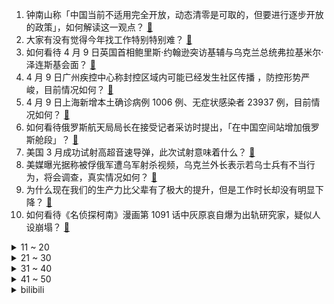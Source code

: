 1. 钟南山称「中国当前不适用完全开放，动态清零是可取的，但要进行逐步开放的政策」，如何解读这一观点？ [:link:](https://www.zhihu.com/question/526914847)
2. 大家有没有觉得今年找工作特别特别难？ [:link:](https://www.zhihu.com/question/520706669)
3. 如何看待 4 月 9 日英国首相鲍里斯·约翰逊突访基辅与乌克兰总统弗拉基米尔·泽连斯基会面？ [:link:](https://www.zhihu.com/question/526984409)
4. 4 月 9 日广州疾控中心称封控区域内可能已经发生社区传播 ，防控形势严峻，目前情况如何？ [:link:](https://www.zhihu.com/question/526886785)
5. 4 月 9 日上海新增本土确诊病例 1006 例、无症状感染者 23937 例，目前情况如何？ [:link:](https://www.zhihu.com/question/527037699)
6. 如何看待俄罗斯航天局局长在接受记者采访时提出，「在中国空间站增加俄罗斯舱段」？ [:link:](https://www.zhihu.com/question/525901610)
7. 美国 3 月成功试射高超音速导弹，此次试射意味着什么？ [:link:](https://www.zhihu.com/question/526152741)
8. 美媒曝光据称被俘俄军遭乌军射杀视频，乌克兰外长表示若乌士兵有不当行为，将会调查，真实情况如何？ [:link:](https://www.zhihu.com/question/526666215)
9. 为什么现在我们的生产力比父辈有了极大的提升，但是工作时长却没有明显下降？ [:link:](https://www.zhihu.com/question/519738515)
10. 如何看待《名侦探柯南》漫画第 1091 话中灰原哀自爆为出轨研究家，疑似人设崩塌？ [:link:](https://www.zhihu.com/question/526861558)
<details>
<summary>11 ~ 20</summary>

11. 如何看待张文宏发文称「与奥密克戎作战是大拼图，拼图里有百姓和整个社会的基本需求，一块都不能少」？ [:link:](https://www.zhihu.com/question/526892193)
12. 如何评价 Steam 近期无法连接？ [:link:](https://www.zhihu.com/question/525590687)
13. 问问上海的各位，对于这次疫情你有什么感悟吗? [:link:](https://www.zhihu.com/question/526344471)
14. 有没有大预言家出来给个准信，这疫情到底什么时候结束？ [:link:](https://www.zhihu.com/question/524865043)
15. 因疫情需要居家隔离，一个三口之家居家生活用品和食物准备多少合适？有没有囤货清单推荐？ [:link:](https://www.zhihu.com/question/526917754)
16. 部分居民网购烟酒、零食、水果等非必需品让大白爬楼送，如何看待这一行为？我们应对大白帮送持怎样态度？ [:link:](https://www.zhihu.com/question/526975168)
17. 如何评价京东集团新上任的 CEO 徐雷？ [:link:](https://www.zhihu.com/question/526494979)
18. 针对网传裁员问题，中国网信网对腾讯、阿里巴巴、美团、京东等 12 家企业访谈，有哪些值得关注的信息？ [:link:](https://www.zhihu.com/question/526694455)
19. B 站公布旗下耳机消费品牌 bilipods，首款产品上架，这款产品有哪些特色？ [:link:](https://www.zhihu.com/question/526458954)
20. 腾讯视频宣布调整会员价格，连续包月价格上调 5 元，多种续费方式价格变动，会带来哪些影响？ [:link:](https://www.zhihu.com/question/526941511)
</details>
<details>
<summary>21 ~ 30</summary>

21. 4 月 9 日可容纳 5 万张床位的上海最大方舱医院正式启用，还有哪些信息值得关注？ [:link:](https://www.zhihu.com/question/526962058)
22. 上海疫情，有哪些能帮到大家、值得传播扩散的抗疫攻略或者实用信息？ [:link:](https://www.zhihu.com/question/526856472)
23. 4 月 9 日上海多家超市卖场恢复营业，预计还有多久能够恢复正常生活？ [:link:](https://www.zhihu.com/question/526933959)
24. 为什么《英雄联盟》热度没有 2015 年时那么高了？未来还会有更高的热度出现吗？ [:link:](https://www.zhihu.com/question/519572315)
25. 黄渤、梅婷小区拍戏遭驱赶，摄制组致歉称「尊重公众的防疫建议」，还有哪些信息值得关注？ [:link:](https://www.zhihu.com/question/526764376)
26. 如果有一天你流落荒岛，3 年只能重复吃一道菜，你会选择哪道菜？ [:link:](https://www.zhihu.com/question/520541589)
27. 《三十而已》王漫妮为什么不选有房有车人品好的小张主任？ [:link:](https://www.zhihu.com/question/499782129)
28. 如果中国当年废除了汉字，现在会怎样？ [:link:](https://www.zhihu.com/question/271780636)
29. 如何看待美国消费者报告指出大部分驾驶员监控系统毫无价值，反而存在隐私担忧？ [:link:](https://www.zhihu.com/question/515210126)
30. 如何评价包括小米 10、10 Pro、K30 Pro 在内的一众手机将停止 MIUI 开发版内测公测? [:link:](https://www.zhihu.com/question/526854315)
</details>
<details>
<summary>31 ~ 40</summary>

31. 为什么我无法接受高中物理电学知识？ [:link:](https://www.zhihu.com/question/526813134)
32. 婴儿时期的经历会影响孩子性格吗？ [:link:](https://www.zhihu.com/question/525671569)
33. 你会选择一个爱你的，还是会选择一个你爱的? [:link:](https://www.zhihu.com/question/520759915)
34. 大学本科论文答辩，老师都会问些什么呢？ [:link:](https://www.zhihu.com/question/321117978)
35. 不快乐的事情真的还要继续坚持吗？ [:link:](https://www.zhihu.com/question/525322183)
36. 说钻石是骗局、产量巨大、人造的和自然的没区别，这些是不是黄金商的谎言？ [:link:](https://www.zhihu.com/question/515131056)
37. 如何忘记前任呢？ [:link:](https://www.zhihu.com/question/524857341)
38. 为什么精英女性都喜欢戴胸针？ [:link:](https://www.zhihu.com/question/525423965)
39. 空气净化器放一个在家里有必要么？ [:link:](https://www.zhihu.com/question/470172254)
40. 如何看待欧盟计划一年内将俄罗斯天然气进口量削减三分之二，德国总理表示或将在年内停止进口俄罗斯石油？ [:link:](https://www.zhihu.com/question/525828304)
</details>
<details>
<summary>41 ~ 50</summary>

41. 如果明明知道继续下去两个人没结果，还要继续吗？ [:link:](https://www.zhihu.com/question/525789887)
42. 每天都坚持背单词，但是背了就忘，很煎熬，如何不会忘记很久前背过的单词？如何高效、最快背单词呢？ [:link:](https://www.zhihu.com/question/21351899)
43. 上海 4 月 30 号之前能解封吗？ [:link:](https://www.zhihu.com/question/526179761)
44. 生活事业都不顺的时候，你怎么熬过这段低谷期？ [:link:](https://www.zhihu.com/question/526010790)
45. 金钱和爱情之间谁更重要？ [:link:](https://www.zhihu.com/question/526357377)
46. 同样是八面玲珑，为什么平儿的风评比宝钗、袭人好？ [:link:](https://www.zhihu.com/question/410804877)
47. 初三每天都凌晨一两点睡六点多起，上课天天犯困怎么办？ [:link:](https://www.zhihu.com/question/526198139)
48. 如何挑选按摩椅？ [:link:](https://www.zhihu.com/question/38865319)
49. 如何看待两年前的华为 P40 Pro 5G 重新上架官方商城？售价 5988 元，还值得买吗？ [:link:](https://www.zhihu.com/question/526696455)
50. 如何看待复旦博士生使用 ocr 和正则表达式帮助学院几分钟核查完数百人核酸完成截图？ [:link:](https://www.zhihu.com/question/526681561)
</details><details>
<summary>bilibili</summary>

1. 【凤凰传奇翻唱孤勇者】去吗？去啊！！战吗？战啊！！！ [:link:](//www.bilibili.com/video/BV1LY411E7UY)
2. 猫咪身手大挑战 [:link:](//www.bilibili.com/video/BV1Ka411i7n7)
3. 让 我 看 看 [:link:](//www.bilibili.com/video/BV1GZ4y127U6)
4. 老人将锦鲤养成“猪” 最大的30斤重：曾是村里的养猪能手 [:link:](//www.bilibili.com/video/BV1su411e77y)
5. 马路傻手 [:link:](//www.bilibili.com/video/BV18Y4y1H7Gd)
6. 彻底疯狂！谁都别拦着我们！！！ [:link:](//www.bilibili.com/video/BV1mY4y1H7wp)
7. 史上最难送的外卖！短短500米，我却花了整整3小时！ [:link:](//www.bilibili.com/video/BV1jL4y1j7rL)
8. 这些up主是中学生和大学生的救星啊啊啊啊啊！！！学习方法｜免费课程｜兴趣技能｜生涯规划 [:link:](//www.bilibili.com/video/BV1tu411v77g)
9. "谷爱凌是爱吃馅饼" [:link:](//www.bilibili.com/video/BV1hY4y1i7TZ)
10. 台式卤肉饭 [:link:](//www.bilibili.com/video/BV1vS4y117LQ)
<details>
<summary>11 ~ 20</summary>

11. 帅小伙耗时78天宅家自制臭豆腐，最后成品惊艳了！ [:link:](//www.bilibili.com/video/BV1mF411u7Lu)
12. 【半佛】跟素颜和解？笑了。 [:link:](//www.bilibili.com/video/BV1Jr4y1p79B)
13. 英国人如何成为埃塞俄比亚王子？【硬核狠人31】 [:link:](//www.bilibili.com/video/BV1r5411U7NV)
14. 每次上网课我都感觉自己像一条舔狗 [:link:](//www.bilibili.com/video/BV1EY4y1H7Kf)
15. 《明日方舟》主题曲【破碎日冕】开放 限时纪念活动宣传pv [:link:](//www.bilibili.com/video/BV1nT4y1Y7XN)
16. “顾祥林有没有听懂？”同济大学副校长巡视网课被老教授点名 [:link:](//www.bilibili.com/video/BV11i4y1S7od)
17. 永琪与山城小栗旬的挨打日记 [:link:](//www.bilibili.com/video/BV1Fi4y1D7qJ)
18. 校爸这个电脑卖20贵不贵啊？？ [:link:](//www.bilibili.com/video/BV16T4y1v7m1)
19. 文 坛 噩 梦 [:link:](//www.bilibili.com/video/BV1wY4y1i71n)
20. 【时代少年团】哥弟出游记01：春江水暖谁先知 [:link:](//www.bilibili.com/video/BV1o3411H7g8)
</details>
<details>
<summary>21 ~ 30</summary>

21. 我必须立刻灵摆【水无月菌】 [:link:](//www.bilibili.com/video/BV1H94y1d7s3)
22. 天天外边吃吃够了，买只鸡回家自己做。 [:link:](//www.bilibili.com/video/BV1r94y1Z7xx)
23. 乌克兰老奶奶弄混俄乌军队！举着苏联红旗欢迎俄军，却被乌军士兵当面踩在脚下 [:link:](//www.bilibili.com/video/BV1JL4y1j7d4)
24. 村书记找我作画啦，我是不是可以开始全县巡画了？ [:link:](//www.bilibili.com/video/BV1EL4y157DL)
25. ⚡️东北往事独立宣言，但是是8bit⚡️ [:link:](//www.bilibili.com/video/BV1HY4y1i7aU)
26. 这是不是上网课的你？ [:link:](//www.bilibili.com/video/BV1nY4y1i721)
27. 【花滑】|蝴蝶忍—Merry Christmas Mr. Lawrence. [:link:](//www.bilibili.com/video/BV1wY4y1i7xb)
28. 《 冒点烟而已，没逝的 》 [:link:](//www.bilibili.com/video/BV123411H7N1)
29. 中文就是好使哈#宋雨琦 #gidle [:link:](//www.bilibili.com/video/BV1vY41177pF)
30. 喜欢云堇，这拦不住的 4K [:link:](//www.bilibili.com/video/BV1c5411U7mF)
</details>
<details>
<summary>31 ~ 40</summary>

31. 好家伙！ [:link:](//www.bilibili.com/video/BV1yF41137Xk)
32. 导演：这是我拍过最浪漫最动人的电影！ 我：啊对对对！ [:link:](//www.bilibili.com/video/BV1MS4y1P7F4)
33. 救命！脸刹鼻祖小美居然真的有实力？？ [:link:](//www.bilibili.com/video/BV1HZ4y1U7Lc)
34. 《 你 好，六 耳 猕 猴 》-无间西游大结局 [:link:](//www.bilibili.com/video/BV1QA4y1X78d)
35. 当你手痒时 [:link:](//www.bilibili.com/video/BV1aL4y1j7tr)
36. 这个潮汕大妈称霸美国东海岸嘻哈圈，顶级rapper都认她做干妈! [:link:](//www.bilibili.com/video/BV1wY4y1H7Zu)
37. “从未过气，何来复兴！” [:link:](//www.bilibili.com/video/BV1gF411G7gR)
38. 一个男孩把一整管止痛膏涂抹在了自己的私处上，这是他的大脑发生的变化 [:link:](//www.bilibili.com/video/BV1Fi4y1D7cy)
39. 【权谋·黑化】“这俩人加起来八百个心眼” [:link:](//www.bilibili.com/video/BV1n3411J7jm)
40. 改造无德猫，重塑猫德文化 [:link:](//www.bilibili.com/video/BV1o3411H71e)
</details>
<details>
<summary>41 ~ 50</summary>

41. 老师，请不要打扰我…… [:link:](//www.bilibili.com/video/BV1qr4y1p7wB)
42. 还我哥哥命来！武松怒杀潘金莲西门庆！《水浒传》P16 [:link:](//www.bilibili.com/video/BV1iY4y1i7bE)
43. 乌贼娘陪她度过了一生 [:link:](//www.bilibili.com/video/BV1YS4y1P74X)
44. 男子送孕妇就医被保时捷恶意别车，保时捷车主喊话：混得比你好 [:link:](//www.bilibili.com/video/BV16i4y1S7N1)
45. 致某节目造型师：请还辛弃疾一套属于中国的装扮 [:link:](//www.bilibili.com/video/BV11F411u7to)
46. 挑战假扮成体毛旺盛去亲戚家，多久会被赶出来！【请勿模仿】 [:link:](//www.bilibili.com/video/BV185411D7GZ)
47. 电视剧里的心理医生VS现实里的心理医生！ [:link:](//www.bilibili.com/video/BV1NT4y1v7Yz)
48. 玩机必看！带你入坑安卓刷机，小白也能看懂的ROOT基础指南来啦！ [:link:](//www.bilibili.com/video/BV1BY4y1H7Mc)
49. 这就是我梦里最完美的西瓜了 [:link:](//www.bilibili.com/video/BV1EL4y1j7qh)
50. 百度百科究竟有多不靠谱？ [:link:](//www.bilibili.com/video/BV15S4y1Y7XU)
</details>
<details>
<summary>51 ~ 60</summary>

51. 原神二创，但是过于真实…… [:link:](//www.bilibili.com/video/BV1Hq4y1a7YJ)
52. 【王老菊】家乡的剑！ | 艾尔登法环EP.16 [:link:](//www.bilibili.com/video/BV1T94y1Z7eD)
53. 蜜雪冰城一门店使用童工被罚，店主回应：出于好心，是被抛弃的孩子 [:link:](//www.bilibili.com/video/BV1dY4y1v735)
54. 楼栋被封，社区帮忙上门喂狗，结果… [:link:](//www.bilibili.com/video/BV1ZF41137h9)
55. “成熟一点吧，少年” [:link:](//www.bilibili.com/video/BV1gT4y1Y75E)
56. 【csgo】一个指令就能提高爆头率？？？延迟补偿体验 [:link:](//www.bilibili.com/video/BV1G44y1V7Sg)
57. 【不止游戏】为战争而诞生的建筑—防空塔是如何抵御敌机空袭的？ [:link:](//www.bilibili.com/video/BV1f3411J7Lf)
58. 从业53年只做川菜！4种食材还原最正宗，真下饭神器！丨鱼香肉丝 [:link:](//www.bilibili.com/video/BV1KT4y1Y78z)
59. 断人财路，如杀人父母！ [:link:](//www.bilibili.com/video/BV1qL4y1j78C)
60. 富二代玩世不恭，富豪老爸请来剧组，让富二代以为穿越到了19世纪 [:link:](//www.bilibili.com/video/BV1CP4y1K77H)
</details>
<details>
<summary>61 ~ 70</summary>

61. 我不干了！ [:link:](//www.bilibili.com/video/BV1nF411G7Gd)
62. 压死稻草的最后一匹骆驼 [:link:](//www.bilibili.com/video/BV1A94y1Z7mq)
63. “成年狗的世界，没有容易二字” [:link:](//www.bilibili.com/video/BV1F44y1V7dE)
64. 你管我叫妹夫，我也管你叫妹夫，咱俩各论各的 [:link:](//www.bilibili.com/video/BV1NS4y1P7rC)
65. 10分钟有效缓解肩颈酸痛僵硬 每天一遍告别不良体态 （坐姿拉伸+自我按摩） [:link:](//www.bilibili.com/video/BV1vu411e7fC)
66. 若有战，召必回！ [:link:](//www.bilibili.com/video/BV1QA4y1X75W)
67. 老北京百岁剃头匠，声称剃死了四五百主顾，鲁豫听完后忍不住大笑 [:link:](//www.bilibili.com/video/BV1fY4y1q7ze)
68. 周杰伦和方文山，听完都沉默了 [:link:](//www.bilibili.com/video/BV1h3411H7ve)
69. 【特鲁索娃】我的新风格，舞蹈练习 [:link:](//www.bilibili.com/video/BV1Ri4y1S7gV)
70. 我的朋友走了，享年36岁，他的狗也走了，10岁 [:link:](//www.bilibili.com/video/BV1c5411U78X)
</details>
<details>
<summary>71 ~ 80</summary>

71. 坚持自律的1884天！今天又是开心快乐的一天～ 这种气氛真的很棒！真的太快乐了啊哈哈哈！加油兄弟们！ [:link:](//www.bilibili.com/video/BV1f5411m7FT)
72. 双雄12：史上最离奇的solo对决，最强木兰之争 [:link:](//www.bilibili.com/video/BV1pi4y1D7Ef)
73. 完蛋了！拍老师被发现了！ [:link:](//www.bilibili.com/video/BV1K5411U7VF)
74. 【阿斗】满屏马赛克！千万别在半夜送陌生女人回家！经典美剧《邪恶力量》 [:link:](//www.bilibili.com/video/BV1p94y1Z7Tw)
75. 合法但有病是什么梗？详解起源与前身 [:link:](//www.bilibili.com/video/BV1Qi4y1S7zv)
76. 【特利迦特别篇吐槽】只要我比TV更加神头鬼脸，那么我的画风就在它之上！ [:link:](//www.bilibili.com/video/BV1GL4y157Px)
77. 2008年-2022年，打工仔，摆摊、厨子…平凡14年没有停止过奔跑！ [:link:](//www.bilibili.com/video/BV1DS4y117En)
78. 脆皮烤鸡撕着吃，肉汁喷了一桌子！无广试吃员 [:link:](//www.bilibili.com/video/BV1g5411D7R5)
79. 【原神手书】千 面 绫 君 [:link:](//www.bilibili.com/video/BV1wq4y1a74X)
80. 这是一个只有坏结局的游戏 [:link:](//www.bilibili.com/video/BV1u34y1x73w)
</details>
<details>
<summary>81 ~ 90</summary>

81. 国外专业音乐人如何评价《孤勇者》？ [:link:](//www.bilibili.com/video/BV1VY4y1i7T3)
82. 中国电视购物消亡史：暴利、谎言和套路的往事。 [:link:](//www.bilibili.com/video/BV185411D7Qk)
83. 打架前的正确操作 [:link:](//www.bilibili.com/video/BV1UY4y1H7Pb)
84. 【野生人类图鉴】职场鬼才，资本家看了都流泪 【妈见打】 [:link:](//www.bilibili.com/video/BV1v44y1P7ir)
85. Semkavkvadrate | 俄罗斯街拍 P7 [:link:](//www.bilibili.com/video/BV1zF41137PW)
86. 蹦迪，然后捡到蜀汉丞相【新番咋了】 [:link:](//www.bilibili.com/video/BV1yu411e7bY)
87. 少年没有乌托邦 [:link:](//www.bilibili.com/video/BV1bY4y1v7t5)
88. 在墨西哥富人区街采，这里中上产阶级生活怎样？ [:link:](//www.bilibili.com/video/BV1iY4y1W75B)
89. 【初音未来】 「HIASOBI」 运动捕捉 【MMD】 [:link:](//www.bilibili.com/video/BV1W94y1Z713)
90. 反诈警察老陈辞去公职专注公益 [:link:](//www.bilibili.com/video/BV1vT4y1v7aT)
</details>
<details>
<summary>91 ~ 100</summary>

91. 蚊子多到用盆装，7条军犬被咬死，中国北湾边防线有多恐怖？ [:link:](//www.bilibili.com/video/BV1DF411374X)
92. 火遍全网的琪琪恰恰舞，徐工挖掘机也来挑战了！ [:link:](//www.bilibili.com/video/BV1uY4y1i7VX)
93. 真的不想再瞒下去了…… [:link:](//www.bilibili.com/video/BV163411H7su)
94. 女性强大起来，在恋爱中是种什么体验？笑死我了哈哈哈哈哈 [:link:](//www.bilibili.com/video/BV1xL4y1j7Fa)
95. 做核酸的仪式感 [:link:](//www.bilibili.com/video/BV1KY4y1i7uY)
96. 上海大爷叮嘱物资配发多关心租户 一句“上海是中国人的上海”让人感动 [:link:](//www.bilibili.com/video/BV1t94y1Z7Dx)
97. “大白”爸爸发放蔬菜女儿没认出来喊叔叔 爸爸：我是你爹，不用谢 [:link:](//www.bilibili.com/video/BV1aF41137pt)
98. 【表情包】做我的狗 [:link:](//www.bilibili.com/video/BV123411J7oX)
99. 牡 蛎 壳！ [:link:](//www.bilibili.com/video/BV1x3411J7BP)
100. 树叶：王者下班，原神上班 [:link:](//www.bilibili.com/video/BV1AS4y1P7Nz)
</details></details>
